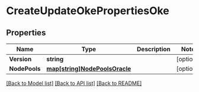 # CreateUpdateOkePropertiesOke

## Properties
Name | Type | Description | Notes
------------ | ------------- | ------------- | -------------
**Version** | **string** |  | [optional] 
**NodePools** | [**map[string]NodePoolsOracle**](NodePoolsOracle.md) |  | [optional] 

[[Back to Model list]](../README.md#documentation-for-models) [[Back to API list]](../README.md#documentation-for-api-endpoints) [[Back to README]](../README.md)


